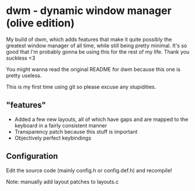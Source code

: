 dwm - dynamic window manager (olive edition)
============================================
My build of dwm, which adds features that make it quite possibly
the greatest window manager of all time, while still being pretty
minimal. It's so good that I'm probably gonna be using this for 
the rest of my life. Thank you suckless <3

You might wanna read the original README for dwm because this one
is pretty useless.

This is my first time using git so please excuse any stupidities.


"features"
----------
- Added a few new layouts, all of which have gaps and are mapped to the keyboard in a fairly consistent manner
- Transparency patch because this stuff is important
- Objectively perfect keybindings


Configuration
-------------
Edit the source code (mainly config.h or config.def.h) and recompile!

Note: manually add layout patches to layouts.c
